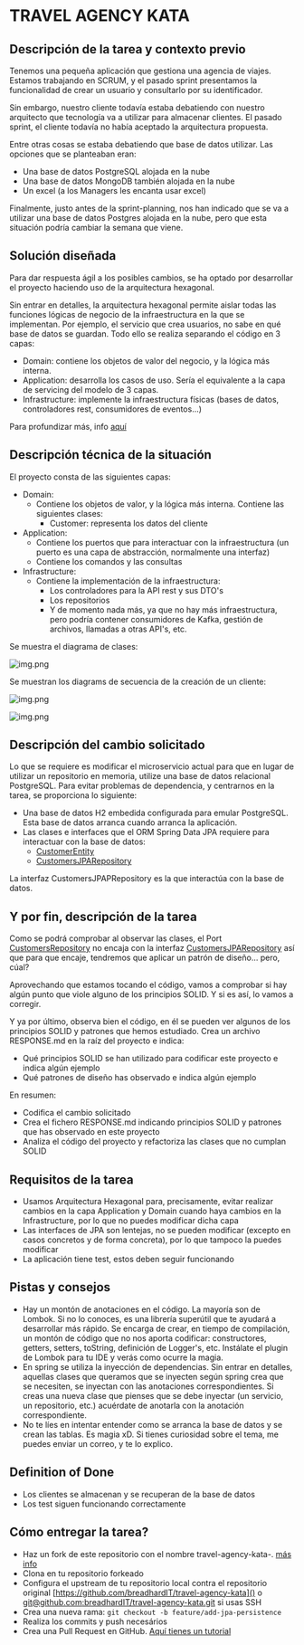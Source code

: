 # TRAVEL AGENCY KATA

## Descripción de la tarea y contexto previo

Tenemos una pequeña aplicación que gestiona una agencia de viajes. Estamos trabajando en SCRUM, y el pasado sprint
presentamos la funcionalidad de crear un usuario y consultarlo por su identificador.

Sin embargo, nuestro cliente todavía estaba debatiendo con nuestro arquitecto que tecnología va a utilizar
para almacenar clientes. El pasado sprint, el cliente todavía no había aceptado la arquitectura propuesta.

Entre otras cosas se estaba debatiendo que base de datos utilizar. Las opciones que se planteaban eran:

- Una base de datos PostgreSQL alojada en la nube
- Una base de datos MongoDB también alojada en la nube
- Un excel (a los Managers les encanta usar excel)

Finalmente, justo antes de la sprint-planning, nos han indicado que se va a utilizar una base de datos Postgres
alojada en la nube, pero que esta situación podría cambiar la semana que viene.

## Solución diseñada

Para dar respuesta ágil a los posibles cambios, se ha optado por desarrollar el proyecto haciendo uso
de la arquitectura hexagonal. 

Sin entrar en detalles, la arquitectura hexagonal permite aislar todas las funciones lógicas de negocio
de la infraestructura en la que se implementan. Por ejemplo, el servicio que crea usuarios, no sabe en qué 
base de datos se guardan. Todo ello se realiza separando el código en 3 capas:

- Domain: contiene los objetos de valor del negocio, y la lógica más interna.
- Application: desarrolla los casos de uso. Sería el equivalente a la capa de servicing del modelo de 3 capas.
- Infrastructure: implemente la infraestructura físicas (bases de datos, controladores rest, consumidores de eventos...)

Para profundizar más, info [aquí](https://docs.aws.amazon.com/prescriptive-guidance/latest/cloud-design-patterns/hexagonal-architecture.html)

## Descripción técnica de la situación

El proyecto consta de las siguientes capas:

- Domain:
  - Contiene los objetos de valor, y la lógica más interna. Contiene las siguientes clases:
    - Customer: representa los datos del cliente
- Application:
  - Contiene los puertos que para interactuar con la infraestructura (un puerto es una capa de abstracción, normalmente una interfaz)
  - Contiene los comandos y las consultas 
- Infrastructure:
  - Contiene la implementación de la infraestructura:
    - Los controladores para la API rest y sus DTO's
    - Los repositorios 
    - Y de momento nada más, ya que no hay más infraestructura, pero podría contener consumidores de Kafka, gestión de archivos, llamadas a otras API's, etc.

Se muestra el diagrama de clases:

![img.png](ControllerDiagramClass.png)

Se muestran los diagrams de secuencia de la creación de un cliente:

![img.png](PutCustomerSequenceDiagram.png)

![img.png](GetCustomerSequenceDiagram.png)

## Descripción del cambio solicitado

Lo que se requiere es modificar el microservicio actual para que en lugar de utilizar un repositorio en memoria, 
utilize una base de datos relacional PostgreSQL. Para evitar problemas de dependencia, y centrarnos en la tarea,
se proporciona lo siguiente:

- Una base de datos H2 embedida configurada para emular PostgreSQL. Esta base de datos arranca cuando arranca la aplicación.
- Las clases e interfaces que el ORM Spring Data JPA requiere para interactuar con la base de datos:
  - [CustomerEntity](src/main/java/com/breadhardit/travelagencykata/infrastructure/persistence/entity/CustomerEntity.java)
  - [CustomersJPARepository](src/main/java/com/breadhardit/travelagencykata/infrastructure/persistence/repository/CustomersJPARepository.java)

La interfaz CustomersJPAPRepository es la que interactúa con la base de datos.

## Y por fin, descripción de la tarea

Como se podrá comprobar al observar las clases, el Port [CustomersRepository](src/main/java/com/breadhardit/travelagencykata/infrastructure/persistence/entity/CustomerEntity.java) 
no encaja con la interfaz [CustomersJPARepository](src/main/java/com/breadhardit/travelagencykata/infrastructure/persistence/repository/CustomersJPARepository.java) 
así que para que encaje, tendremos que aplicar un patrón de diseño... pero, cúal?

Aprovechando que estamos tocando el código, vamos a comprobar si hay algún punto que viole alguno
de los principios SOLID. Y si es así, lo vamos a corregir.

Y ya por último, observa bien el código, en él se pueden ver algunos de los principios SOLID y patrones que 
hemos estudiado. Crea un archivo RESPONSE.md en la raíz del proyecto e indica:

- Qué principios SOLID se han utilizado para codificar este proyecto e indica algún ejemplo
- Qué patrones de diseño has observado e indica algún ejemplo

En resumen:

- Codifica el cambio solicitado
- Crea el fichero RESPONSE.md indicando principios SOLID y patrones que has observado en este proyecto
- Analiza el código del proyecto y refactoriza las clases que no cumplan SOLID


## Requisitos de la tarea

- Usamos Arquitectura Hexagonal para, precisamente, evitar realizar cambios en la capa Application y Domain cuando haya cambios en la Infrastructure, por lo que no puedes modificar dicha capa
- Las interfaces de JPA son lentejas, no se pueden modificar (excepto en casos concretos y de forma concreta), por lo que tampoco la puedes modificar
- La aplicación tiene test, estos deben seguir funcionando

## Pistas y consejos

- Hay un montón de anotaciones en el código. La mayoría son de Lombok. Si no lo conoces, es una librería superútil que te ayudará
a desarrollar más rápido. Se encarga de crear, en tiempo de compilación, un montón de código que no nos aporta codificar: 
constructores, getters, setters, toString, definición de Logger's, etc. Instálate el plugin de Lombok para tu IDE y verás como ocurre la magia.
- En spring se utiliza la inyección de dependencias. Sin entrar en detalles, aquellas clases que queramos que se inyecten
según spring crea que se necesiten, se inyectan con las anotaciones correspondientes. Si creas una nueva clase que pienses que 
se debe inyectar (un servicio, un repositorio, etc.) acuérdate de anotarla con la anotación correspondiente.
- No te líes en intentar entender como se arranca la base de datos y se crean las tablas. Es magia xD. Si tienes curiosidad
sobre el tema, me puedes enviar un correo, y te lo explico.

## Definition of Done

- Los clientes se almacenan y se recuperan de la base de datos
- Los test siguen funcionando correctamente

## Cómo entregar la tarea?

- Haz un fork de este repositorio con el nombre travel-agency-kata-<tu-nombre-y-apellidos>. [más info](https://docs.github.com/es/pull-requests/collaborating-with-pull-requests/working-with-forks/fork-a-repo)
- Clona en tu repositorio forkeado
- Configura el upstream de tu repositorio local contra el repositorio original [https://github.com/breadhardIT/travel-agency-kata]() o [git@github.com:breadhardIT/travel-agency-kata.git]() si usas SSH
- Crea una nueva rama: ```git checkout -b feature/add-jpa-persistence```
- Realiza los commits y push necesários
- Crea una Pull Request en GitHub. [Aquí tienes un tutorial](https://docs.github.com/en/pull-requests/collaborating-with-pull-requests/proposing-changes-to-your-work-with-pull-requests/creating-a-pull-request-from-a-fork)




